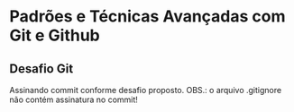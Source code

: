 # Padrões e Técnicas Avançadas com Git e Github

## Desafio Git

Assinando commit conforme desafio proposto.
OBS.: o arquivo .gitignore não contém assinatura no commit!
